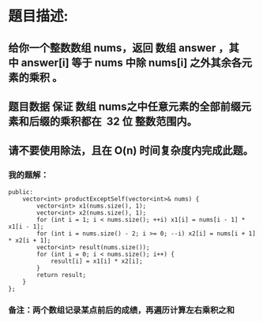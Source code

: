 # 題目描述:
## 给你一个整数数组 nums，返回 数组 answer ，其中 answer[i] 等于 nums 中除 nums[i] 之外其余各元素的乘积 。
## 题目数据 保证 数组 nums之中任意元素的全部前缀元素和后缀的乘积都在  32 位 整数范围内。
## 请不要使用除法，且在 O(n) 时间复杂度内完成此题。
### 我的题解：
```class Solution {
public:
    vector<int> productExceptSelf(vector<int>& nums) {
        vector<int> x1(nums.size(), 1);
        vector<int> x2(nums.size(), 1);
        for (int i = 1; i < nums.size(); ++i) x1[i] = nums[i - 1] * x1[i - 1];
        for (int i = nums.size() - 2; i >= 0; --i) x2[i] = nums[i + 1] * x2[i + 1];
        vector<int> result(nums.size());
        for (int i = 0; i < nums.size(); i++) {
            result[i] = x1[i] * x2[i];
        }
        return result;
    }
};
```
### **备注**：两个数组记录某点前后的成绩，再遍历计算左右乘积之和
